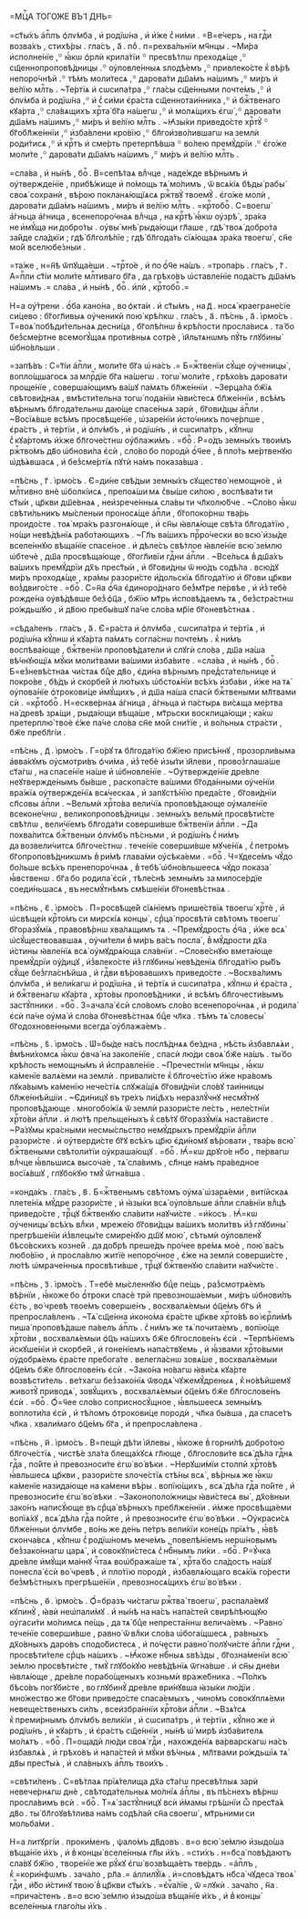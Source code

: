 =МЦⷭ҇А ТОГО́ЖЕ ВЪ І҃ ДН҃Ь=

=ст҃ы́хъ а҆пⷭ҇лъ ѻ҆лѵ́мба , и҆ родїѡ́на , и҆ и҆́же с̾ ни́ми . =В=е́черъ ,
на гдⷭ҇и возва́хъ , стихѣ́ры . гла́съ , а҃ . поⷣ . п=рехва́льнїи мч҃нцы .
~Ми́ра и҆сполне́нїе ,꙳ ꙗ҆́кѡ ѻ҆рлѝ крила́тїи ꙳ пресвѣ́тлѡ преходѧ́ще ,꙳
сщ҃еннопроповѣ́дницы .꙳ оу҆ловле́нныѧ ѕлодѣ́емъ ,꙳ привлеко́сте к̾ вѣ́рѣ
непоро́чнѣй .꙳ тѣ́мъ моли́тесѧ ,꙳ дарова́ти дш҃а́мъ на́шимъ ,꙳ ми́ръ и҆ ве́лїю
млⷭ҇ть . ~Те́ртїѧ и҆ сѡсипа́тра ,꙳ гла́сы сщ҃е́нными почте́мъ ,꙳ и҆ ѻ҆лѵ́мба и҆
родїѡ́на ,꙳ и҆ с̾ си́ми є҆ра́ста сщ҃еннотаи́нника ,꙳ и҆ бжⷭ҇твенаго кꙋа́рта ,꙳
сла́вѧщихъ хрⷭ҇та̀ бг҃а на́шегѡ ,꙳ и҆ молѧ́щихъ є҆гѡ̀ ,꙳ дарова́ти дш҃а́мъ
на́шимъ ,꙳ ми́ръ и҆ ве́лїю млⷭ҇ть . ~Ꙗ҆зы́ки приведо́сте хрⷭ҇тꙋ̀ ꙳
бг҃обл҃же́ннїи ,꙳ и҆зба́влени кро́вїю ,꙳ бл҃гои҆зво́лившагѡ на землѝ
роди́тисѧ ,꙳ и҆ крⷭ҇тъ и҆ сме́рть претерпѣ́вша ꙳ во́лею премꙋ́дрїи .꙳ є҆го́же
моли́те ,꙳ дарова́ти дш҃а́мъ на́шимъ ,꙳ ми́ръ и҆ ве́лїю млⷭ҇ть .

=сла́ва , и҆ ны́нѣ , боⷢ҇ . В=сепѣ́таѧ влⷣчце , наде́жде вѣ́рнымъ и҆
оу҆твержде́нїе , прибѣ́жище и҆ по́мощь тѧ̀ мо́лимъ , ѿ всѧ́кїѧ бѣды̀ рабы̀
своѧ̀ сохранѝ , вѣ́рою покланѧ́ющїѧсѧ ржⷭ҇твꙋ̀ твоемꙋ̀ . є҆го́же молѝ ,
дарова́ти дш҃а́мъ на́шимъ , ми́ръ и҆ ве́лїю млⷭ҇ть . =крⷭ҇тобоⷢ҇ . С=воегѡ̀
а҆́гньца а҆́гница , всенепоро́чнаѧ влⷣчца , на крⷭ҇тѣ̀ ꙗ҆́кѡ оу҆зрѣ̀ , зра́ка
не и҆мꙋ́ща ни добро́ты . оу҆вы̀ мнѣ̀ рыда́ющи гл҃аше , гдѣ̀ твоѧ̀ добро́та
за́йде сла́дкїи ; гдѣ̀ бл҃голѣ́пїе ; гдѣ̀ бл҃года́ть сїѧ́ющаѧ зра́ка
твоегѡ̀ , сн҃е мо́й вселюбе́зныи .

=та́же , н=н҃ѣ ѿпꙋща́еши . ~трⷭ҇то́е , и҆ по ѻ҆́ч҃е на́шъ . =тропа́рь .
гла́съ , г҃ . А҆=пⷭ҇ли ст҃і́и моли́те млⷭ҇тиваго бг҃а , да грѣхо́въ
ѡ҆ставле́нїе пода́стъ дш҃а́мъ на́шимъ .= сла́ва , и҆ ны́нѣ , боⷢ҇ . и҆лѝ ,
крⷭ҇тобоⷢ҇ .=

Н=а оу҆́трени . ѻ҆́ба кано́на , во ѻ҆кта́и . и҆ ст҃ы́мъ , на д҃ . носѧ̀
краегране́сїе си́цево : бг҃огл҃ивыѧ оу҆ченикѝ пою̀ крѣ́пкѡ . гла́съ , а҃ .
пѣ́снь , а҃ . і҆рмо́съ . Т=воѧ̀ побѣди́тельнаѧ десни́ца , бг҃олѣ́пнѡ
в̾ крѣ́пости просла́висѧ . та́ бо без̾сме́ртне всемогꙋ́щаѧ проти́вныѧ сотрѐ ,
і҆и҃льтѧнѡмъ пꙋ́ть глꙋбины̀ ѡ҆бно́вльши .

=запѣ́въ : С=т҃і́и а҆пⷭ҇ли , моли́те бг҃а ѡ҆ на́съ .= Б=жⷭ҇твенїи сꙋ́ще
оу҆ченицы̀ , вопло́щшагосѧ за млрⷭ҇дїе бг҃а на́шегѡ . тогѡ̀ моли́те , грѣхо́въ
дарова́ти проще́нїе , соверша́ющимъ ва́шꙋ па́мѧть бл҃же́ннїи . ~Зерца́ла
бж҃їѧ свѣтови́днаѧ , вмѣсти́тельна тогѡ̀ пода́нїи ꙗ҆ви́стесѧ бл҃же́ннїи ,
всѣ́мъ вѣ́рнымъ бл҃года́тельнѡ даю́ще спасе́ныѧ зарѝ , бг҃ови́дцы а҆пⷭ҇ли .
~Восїѧ́вше всѣ́мъ просвѣще́нїе , ѡ҆заре́нїи и҆сто́чникъ поче́рпше ,
є҆ра́стъ , и҆ те́ртїи , и҆ ѻ҆лѵ́мбъ , и҆ родїѡ́нъ , и҆ сѡсипа́тръ , кꙋ́пнѡ
с̾ кꙋа́ртомъ и҆́хже бл҃гоче́стнѡ оу҆блажи́мъ . =боⷢ҇ . Р=о́дъ земны́хъ твои́мъ
ржⷭ҇тво́мъ дв҃о ѡ҆бнови́ла є҆сѝ , сло́во бо породѝ ѻ҆́ч҃ее , в̾ пло́ть
ме́ртвенꙋю ѡ҆дѣ́ѧвшасѧ , и҆ без̾сме́ртїѧ пꙋтѝ на́мъ показа́вша .

=пѣ́снь , г҃ . і҆рмо́съ . Є҆=ди́не свѣ́дыи земны́хъ сꙋщество̀ немощно́е , и҆
млⷭ҇тивно внѐ ѡ҆болкі́исѧ , препоѧ́ши мѧ с̾вы́ше си́лою , воспѣва́ти ти
ст҃ы́и , цр҃кви дш҃е́внаѧ , неи҆зрече́нныѧ сла́вы ти чл҃колю́бче . ~Сло́во ꙗ҆́кѡ
свѣти́льникъ мы́сленыи проносѧ́ще а҆пⷭ҇ли , бг҃опоко́рнѡ тва́рь проидо́сте .
тоѧ̀ мра́къ разгонѧ́юще , и҆ сн҃ы ꙗ҆влѧ́юще свѣ́та бл҃года́тїю , но́щи
невѣ́дѣнїѧ рабо́тающихъ . ~Гл҃ъ ва́шихъ прⷪ҇ро́чески во всю̀ и҆зы́де вселе́ннꙋю
вѣща́нїе спасе́ное . и҆ дѣле́съ свѣ́тлое ꙗ҆вле́нїе всю̀ зе́млю ѡ҆бтечѐ , дш҃а
просвѣща́юще , бг҃огл҃ивїи гдⷭ҇ни а҆пⷭ҇ли . ~Все́льсѧ в̾ дш҃а́хъ ва́шихъ
премꙋ́дрїи дх҃ъ прест҃ы́и , и҆ бг҃ови́дны ѿ ню́дъ содѣ́ла . всю́дꙋ ми́ръ
проходѧ́ще , хра́мы разори́сте и҆́дольскїѧ бл҃года́тїю и҆ бг҃ови цр҃кви
воз̾двиго́сте . =боⷢ҇ . С=н҃а ѻ҆́ч҃а є҆диноро́днаго без̾мт҃ре пе́рвѣе , и҆
и҆з̾ тебѐ рожде́на оу҆вѣ́дѣвше без̾ ѻ҆ц҃а , бж҃їю мт҃рь и҆сповѣ́даемъ тѧ ,
без̾стра́стнѡ ро́ждьшꙋю , и҆ дв҃ою пребы́вшꙋ па́че сло́ва мр҃і́е
бг҃оневѣ́стнаѧ .

=сѣда́ленъ . гла́съ , а҃ . Є҆=ра́ста и҆ ѻ҆лѵ́мба , сѡсипа́тра и҆ те́ртїѧ , и҆
родїѡ́на кꙋ́пнѡ и҆ кꙋа́рта па́мѧть согла́снѡ почте́мъ . к̾ ни́мъ воспѣва́юще ,
бжⷭ҇твенїи проповѣ́датели и҆ слꙋгѝ сло́ва , дш҃а на́ша вѣ́чнꙋющїѧ мꙋ́ки
моли́твами ва́шими и҆зба́вите . =сла́ва , и҆ ны́нѣ , боⷢ҇ . Б=ез̾невѣ́стнаѧ
чи́стаѧ бцⷣе дв҃о , є҆ди́на вѣ́рнымъ пред̾ста́тельнице и҆ покро́ве , бѣ́дъ и҆
скорбе́й и҆ лю́тыхъ ѡ҆бстоѧ́нїи всѣ́хъ и҆зба́ви , и҆́же на тѧ̀ оу҆пова́нїе
ѻ҆трокови́це и҆мꙋ́щихъ , и҆ дш҃а на́ша спасѝ бжⷭ҇твеными мл҃твами сѝ .
=крⷭ҇тобоⷢ҇ . Н=ескве́рнаѧ а҆́гница , а҆́гньца и҆ па́стырѧ ви́сѧща ме́ртва
на́ древѣ зрѧ́щи , рыда́ющи вѣща́ше , мт҃рьски восклица́ющи ; ка́кѡ претерплю̀
твоѐ є҆́же па́че сло́ва сн҃е мо́й сни́тїе , и҆ во́льныѧ стра́сти , бж҃е
пребл҃гі́и .

=пѣ́снь , д҃ . і҆рмо́съ . Г=о́рꙋ тѧ бл҃года́тїю бж҃їею присѣ́ннꙋ ,
прозорли́выма а҆вва́кꙋмъ оу҆смотри́въ ѻ҆чи́ма , и҆з̾ тебѐ и҆зы́ти і҆и҃леви ,
провоз̾глаша́ше ст҃а́гѡ , на спасе́нїе на́ше и҆҆ ѡ҆бновле́нїе .
~Оу҆твержде́нїе дре́вле неꙋтвержде́нымъ бы́вше , раскопа́сте ва́шими
бг҃ода́нными оу҆че́нїи вра́жїѧ оу҆твержде́нїѧ всѧ́ческаѧ , и҆ запꙋстѣ́нїю
преда́сте , бг҃ови́днїи сп҃совы а҆пⷭ҇ли . ~Вельмѝ хрⷭ҇то́ва вели́чїѧ
проповѣ́дающе оу҆мале́нїе всеконе́чнѡ , великопроповѣ́дницы . земны́хъ вельмѝ
просвѣти́сте свѣ́тлѡ , вели́чїемъ бл҃года́ти соверши́вше бжⷭ҇твенїи а҆пⷭ҇ли .
~Да похва́литсѧ бжⷭ҇твеныи ѻ҆лѵ́мбъ пѣ́сньми , и҆ родїѡ́нъ с̾ ни́мъ
да возвели́читсѧ бл҃гоче́стнѡ . тече́нїе соверши́вше мꙋче́нїѧ , с̾ петро́мъ
бг҃опроповѣ́дникѡмъ в̾ ри́мѣ глава́ми оу҆сѣка́еми . =боⷢ҇ . Ч=ꙋдесе́мъ чꙋ́до
бо́льше всѣ́хъ пренепоро́чнаѧ , в̾ тебѣ̀ ѡ҆бно́вльшеесѧ чꙋ́до показа̀
ꙗ҆́вственѡ . бг҃а бо родила̀ є҆сѝ , тѣле́снѣ земны́мъ за милосе́рдїе
соеди́ньшасѧ , въ несмꙋ́тнѣмъ смѣше́нїи бг҃оневѣ́стнаѧ .

=пѣ́снь , є҃ . і҆рмо́съ . П=росвѣще́й сїѧ́нїемъ прише́ствїѧ твоегѡ̀
хрⷭ҇тѐ , и҆҆ ѡ҆свѣще́и крⷭ҇то́мъ си мирскі́ѧ концы̀ , срⷣца̀ просвѣтѝ свѣ́томъ
твоегѡ̀ бг҃оразꙋ́мїѧ , правовѣ́рнѡ хва́лѧщимъ тѧ . ~Премꙋ́дрость ѻ҆́ч҃а , и҆́же
всѧ̀ ѡ҆сꙋ́ществовавшаѧ , оу҆чи́тели в̾ ми́ръ ва́съ посла̀ , в̾ мꙋ́дрости дх҃а
и҆́стины ꙗ҆вле́нїѧ всѧ̀ оу҆мꙋдрѧ́юща сла́внїи . ~Слове́снꙋю вмета́юще
премꙋ́дрїи оу҆́дицꙋ , и҆з̾влеко́сте и҆з̾ глꙋбины̀ невѣ́денїѧ бл҃года́тїю
ры́бъ сꙋ́ще без̾гла́снѣйша , и҆ гдⷭ҇ви вѣ́ровавшихъ приведо́сте . ~Восхва́лимъ
ѻ҆лѵ́мба , и҆ вели́кагѡ и҆ родїѡ́на , и҆ те́ртїѧ и҆ сѡсипа́тра , кꙋ́пнѡ и҆
є҆ра́ста , и҆ бжⷭ҇твенагѡ кꙋа́рта , хрⷭ҇то́вы проповѣ́дники , и҆ всѣ́мъ
бл҃гочести́вымъ застꙋ́пники . =боⷢ҇ . З=ачала̀ є҆сѝ сло́вомъ сло́во
всенепоро́чнаѧ , и҆ родила̀ є҆сѝ па́че оу҆ма̀ и҆ сло́ва бг҃оневѣ́стнаѧ бцⷣе
чл҃ка . тѣ́мъ тѧ̀ словесы̀ бг҃одохнове́нными всегда̀ оу҆блажа́емъ .

=пѣ́снь , ѕ҃ . і҆рмо́съ . Ѡ҆=бы́де на́съ послѣ́днѧѧ бе́здна , нѣ́сть
и҆҆збавлѧ́ѧи , в̾мѣни́хомсѧ ꙗ҆́кѡ ѻ҆вча̀ на заколе́нїе , спасѝ лю́ди своѧ̀
бж҃е на́шъ . ты́ бо крѣ́пость немощны́мъ и҆҆ и҆҆справле́нїе . ~Пречестні́и
мч҃нцы , ꙗ҆́кѡ ка́менїе валѧ́еми на землѝ . привали́сте к̾ бл҃гоче́стїю и҆́же
нра́вомъ лꙋка́вымъ ка́менїю нече́стїѧ слꙋжа́щїѧ бг҃ови́днїи сло́вꙋ таи́нницы
бл҃же́ннѣйшїи . ~Є҆ди́ницꙋ въ тре́хъ ли́цѣхъ неразлꙋ́чнꙋ несмꙋ́тнꙋ
проповѣ́дающе . многобо́жїѧ ѿ землѝ разори́сте ле́сть , неле́стнїи хрⷭ҇то́ви
а҆пⷭ҇ли . и҆ лю́тѣ прельще́ныхъ к̾ свѣ́тꙋ бг҃оразꙋ́мїѧ наста́висте . ~Ра́зꙋмы
кра́сными несмы́сльство немꙋ́дрыхъ премꙋ́дрїи а҆пⷭ҇ли разори́сте . и҆
оу҆тверди́сте бг҃ꙋ всѣ́хъ цр҃ю є҆ди́номꙋ вѣ́ровати , тва́рь всю̀ бжⷭ҇твеными
свѣтоли́тїи оу҆краша́ющꙋ . =боⷢ҇ . Ꙗ҆́=кѡ дрꙋго́е нб҃о , пе́рвагѡ влⷣчце
ꙗ҆́вльшисѧ высоча́е , тѧ̀ сла́вимъ , сл҃нце на́мъ пра́ведное восїѧ́вшꙋ ,
глꙋбо́кꙋю тмꙋ̀ ѿгна́вша .

=конда́къ . гла́съ , в҃ . Б=жⷭ҇твенымъ свѣ́томъ оу҆ма̀ ѡ҆зарѧ́еми ,
виті́йскаѧ плете́нїѧ мꙋ́дре разори́сте , и҆ ꙗ҆зы́ки всѧ̀ оу҆ло́вльше а҆пⷭ҇ли
сла́внїи влⷣцѣ приведо́сте , трⷪ҇цꙋ бжⷭ҇твенꙋю сла́вити наꙋчи́сте . =и҆́косъ .
Ꙗ҆́=кѡ оу҆ченицы̀ всѣ́хъ влⷣки , мреже́ю бг҃ови́дцы ва́шихъ моли́твъ
и҆з̾ глꙋбины̀ прегрѣше́нїи и҆з̾влецы́те смире́нꙋю дш҃ꙋ мою̀ , сѣтьмѝ
оу҆ловленꙋ̀ бѣсо́вскихъ козне́й . да до́брѣ преше́дъ про́чее вре́мѧ моѐ , пою̀
ва́съ любо́вїю , и҆ просла́влю житїѐ непоро́чное , є҆́же на землѝ
соверши́сте , лю́тѣ ѡ҆мраче́нныѧ просвѣти́вше , трⷪ҇цꙋ бжⷭ҇твенꙋю сла́вити
наꙋчи́сте .

=пѣ́снь , з҃ . і҆рмо́съ . Т=ебѐ мы́сленнꙋю бцⷣе пе́щь , раз̾смотрѧ́емъ
вѣ́рнїи , ꙗ҆́коже бо ѻ҆́троки спасѐ трѝ превозноша́емыи , ми́ръ ѡ҆бнови́лъ
є҆́сть , во́ чревѣ твое́мъ соверше́нъ , восхвалѧ́емыи ѻ҆ц҃е́мъ бг҃ъ и҆҆
препросла́вленъ . ~Тѧ̀ сщ҃е́нна и҆коно́ма є҆ра́сте цр҃кве хрⷭ҇то́вѣ
во і҆єрⷭ҇ли́мѣ пиша̀ проповѣ́даше па́велъ а҆пⷭ҇лъ . с̾ ни́мъ же тѧ̀ почита́емъ ,
вопїю́ще хрⷭ҇то́ви , восхвалѧ́емыи ѻ҆ц҃ъ на́шихъ бж҃е бл҃гослове́нъ є҆сѝ .
~Терпѣ́нїемъ и҆скꙋше́нїи и҆ скорбе́й , и҆ гоне́нїемъ напа́ствꙋемь , и҆
ꙗ҆́звами хрⷭ҇то́выми оу҆добрѧ́емь є҆ра́сте пребога́те . велегла́снѡ зовѧ́ше ,
восхвалѧ́емыи ѻ҆ц҃е́мъ бж҃е бл҃гослове́нъ є҆сѝ . ~Зако́на но́вагѡ ꙗ҆ви́сѧ
кꙋа́рте возвѣсти́тель . ве́тхагѡ без̾зако́нїѧ ѿводѧ̀ чꙋжемꙋ́дреныѧ ,
к̾ но́вѣйшемꙋ животꙋ̀ приводѧ̀ , зовꙋ́щихъ , восхвалѧ́емыи ѻ҆ц҃е́мъ бж҃е
бл҃гослове́нъ є҆сѝ . =боⷢ҇ . Ѻ҆́=ч҃ее сло́во соприсносꙋ́щное , ꙗ҆́вльшеесѧ
земны́мъ воплоти́ла є҆сѝ , и҆ тѣ́ломъ ѻ҆трокови́це породѝ , чл҃ка бы́вша ,
да спасе́тъ чл҃ка . хвали́маго ѻ҆ц҃е́мъ бг҃а , и҆ препросла́влена .

=пѣ́снь , и҃ . і҆рмо́съ . В=пещѝ дѣ́ти і҆и҃левы , ꙗ҆́коже в̾ горни́лѣ
добро́тою бл҃гоче́стїѧ , чистѣ́е зла́та блеща́хꙋсѧ гл҃юще , бл҃гослови́те всѧ̀
дѣ́ла гдⷭ҇нѧ гдⷭ҇а , по́йте и҆҆ превозноси́те є҆гѡ̀ во́ вѣки . ~Нерꙋши́мїи
столпѝ хрⷭ҇то́вѣ ꙗ҆́вльшесѧ цр҃кви , разори́сте ѕлоче́стїѧ стѣ́ны всѧ̀ ,
вѣ́рныѧ же ꙗ҆́кѡ ка́менїе назида́юще на ка́мени вѣ́ры . вопїю́щихъ , всѧ̀
дѣ́ла гдⷭ҇а по́йте , и҆҆ превозноси́те є҆гѡ̀ во́ вѣки . ~Законополо́жницы
ꙗ҆ви́стесѧ вы̀ , дх҃о́вныи зако́нъ написꙋ́юще въ срⷣца̀ вѣ́рныхъ
пребл҃же́ннїи . и҆́мже просвѣща́еми вопїѧ́хꙋ , всѧ̀ дѣ́ла гдⷭ҇а по́йте , и҆҆
превозноси́те є҆гѡ̀ во́ вѣки . ~Оу҆краси́сѧ бл҃же́нныи ѻ҆лѵ́мбе , во́нь же де́нь
пе́тръ вели́кїи коне́цъ прїѧ́тъ , ꙗ҆́вѣ сконча́всѧ , кꙋ́пнѡ с̾ родїѡ́номъ
мече́мъ , повелѣ́нїемъ нерѡ́новымъ без̾зако́ннагѡ царѧ̀ , и҆ совокꙋпи́стесѧ
с̾ нбⷭ҇нымъ ли́ки . =боⷢ҇ . Р=ꙋ́чка дре́вле и҆мꙋ́щи ма́ннꙋ чⷭ҇таѧ воѡ҆бража́ше
тѧ̀ , хрⷭ҇та́ бо сла́дость на́шꙋ понесла̀ є҆сѝ во́ чревѣ , и҆ пло́тїю
породѝ , и҆збавлѧ́ющаго всѧ́кїѧ го́рести без̾мѣ́стныхъ прегрѣше́нїи ,
превозносѧ́щихъ є҆гѡ̀ во́ вѣки .

=пѣ́снь , ѳ҃ . і҆рмо́съ . Ѻ҆́=бразъ чи́стагѡ ржⷭ҇тва̀ твоегѡ̀ , распала́емꙋ
кꙋпинꙋ̀ , ꙗ҆вѝ неѡ҆пали́мꙋ . и҆҆ ны́нѣ на на́съ напа́стей свирѣ́пѣющꙋю
оу҆гаси́ти мо́лимсѧ пе́щь , да тѧ̀ бцⷣе непреста́ннѡ велича́емъ . ~Равно̀
тече́нїе соверши́вше , равно̀ ѿ влⷣки сло́ва ѡ҆бога́щшесѧ , ра́вныхъ дх҃о́вныхъ
даро́въ сподо́бистесѧ , и҆ по́чести равно̀ полꙋчи́сте а҆пⷭ҇ли гдⷭ҇ни ,
просвѣти́теле срⷣцъ на́шихъ . ~Ꙗ҆́коже нбⷭ҇ныѧ ѕвѣ́зды , бг҃озна́менїи всю̀
зе́млю просвѣти́сте , тмꙋ̀ глꙋбо́кꙋю невѣ́дѣнїѧ ѿгна́вше . и҆ сн҃ы дне́ви
ꙗ҆влѧ́юще , дре́вле порабо́щеныхъ козньмѝ враже́бника . ~По́лкъ бѣсо́въ
погꙋби́сте , во глꙋбинꙋ̀ дре́вле ври́нꙋвша ꙗ҆зы́ки лю́дїи . мно́жество же
бг҃ови приведо́сте спаса́емыхъ , чино́мъ совокꙋплѧ́еми невеще́ственыхъ си́лъ ,
всеи҆збра́ннїи хрⷭ҇то́ви а҆пⷭ҇ли . ~Взѧ́тсѧ к̾ преми́рнымъ ѻ҆лѵ́мбъ вели́кїи ,
и҆ сѡсипа́тръ , и҆ те́ртїи , кꙋ́пно же и҆ родїѡ́нъ , и҆ кꙋа́ртъ , и҆ є҆ра́стъ
сщ҃е́ннїи , ны́нѣ ѡ҆́ мирѣ и҆зба́вителѧ мо́лѧтъ . =боⷢ҇ . П=ощадѝ лю́ди своѧ̀
гдⷭ҇и , нахожде́нїѧ ва́рварскагѡ на́съ и҆збавлѧ́ѧ , и҆ грѣхо́въ и҆ напа́стей
и҆ мꙋ́ки вѣ́чныѧ , мл҃твами ро́ждьшїѧ тѧ̀ дв҃ы прест҃ы́ѧ , и҆ сла́вныхъ а҆пⷭ҇лъ
твои́хъ .

=свѣти́ленъ . С=вѣ́тлаѧ прїѧ́телища дх҃а ст҃а́гѡ пресвѣ́тлыѧ зарѝ
невече́рнѧгѡ днѐ , свѣтода́тельныѧ мо́лнїѧ а҆пⷭ҇лы , въ пѣ́снехъ вѣ́рнѡ
просла́вимъ всѝ . =боⷢ҇ . Т=ѧ̀ застꙋ́пницꙋ всѝ и҆́мамы грѣ́шнїи ѽ прест҃а́ѧ
дв҃о . ты̀ бл҃гоꙋвѣ́тлива на́мъ содѣ́лай сн҃а своегѡ̀ , мт҃рьними си
мольба́ми .

Н=а литꙋргі́и . проки́менъ , ѱало́мъ дв҃довъ . в=о всю̀ зе́млю и҆зыдо́ша
вѣща́нїе и҆́хъ , и҆ в̾ концы̀ вселе́нныѧ гл҃ы и҆́хъ . =сти́хъ . н=б҃са̀
повѣ́даютъ сла́вꙋ бж҃їю , творе́нїе же рꙋ́кꙋ є҆гѡ̀ возвѣща́етъ тве́рдь .
=а҆пⷭ҇лъ , к̾ =кори́нфѡмъ . зача́ло , рл҃а .= а҆ллилꙋ́їѧ . и҆=сповѣ́дѧтъ нб҃са̀
чꙋдеса̀ твоѧ̀ гдⷭ҇и , и҆́бо и҆́стинꙋ твою̀ в̾ цр҃кви ст҃ы́хъ . =є҆ѵⷢ҇а́лїе ,
ѿ =лꙋкѝ . зача́ло , н҃а . =прича́стенъ . в=о всю̀ зе́млю и҆зыдо́ша вѣща́нїе
и҆́хъ , и҆ в̾ концы̀ вселе́нныѧ глаго́лы и҆́хъ .



